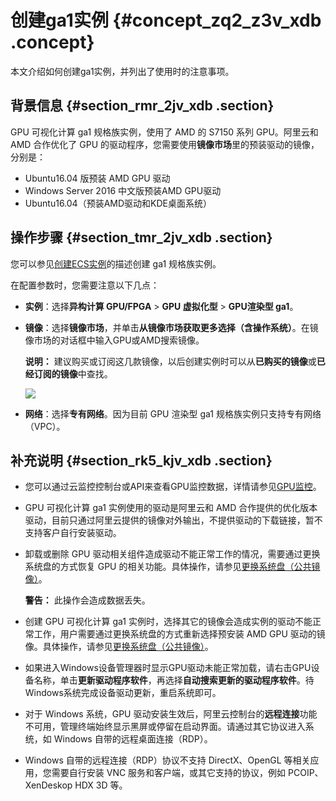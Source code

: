 # 创建ga1实例 {#concept_zq2_z3v_xdb .concept}

本文介绍如何创建ga1实例，并列出了使用时的注意事项。

## 背景信息 {#section_rmr_2jv_xdb .section}

GPU 可视化计算 ga1 规格族实例，使用了 AMD 的 S7150 系列 GPU。阿里云和 AMD 合作优化了 GPU 的驱动程序，您需要使用**镜像市场**里的预装驱动的镜像，分别是：

-   Ubuntu16.04 版预装 AMD GPU 驱动
-   Windows Server 2016 中文版预装AMD GPU驱动
-   Ubuntu16.04（预装AMD驱动和KDE桌面系统）

## 操作步骤 {#section_tmr_2jv_xdb .section}

您可以参见[创建ECS实例](intl.zh-CN/实例/创建实例/使用向导创建实例.md#)的描述创建 ga1 规格族实例。

在配置参数时，您需要注意以下几点：

-   **实例**：选择**异构计算 GPU/FPGA** \> **GPU 虚拟化型** \> **GPU渲染型 ga1**。
-   **镜像**：选择**镜像市场**，并单击**从镜像市场获取更多选择（含操作系统）**。在镜像市场的对话框中输入GPU或AMD搜索镜像。

    **说明：** 建议购买或订阅这几款镜像，以后创建实例时可以从**已购买的镜像**或**已经订阅的镜像**中查找。

    ![](http://static-aliyun-doc.oss-cn-hangzhou.aliyuncs.com/assets/img/9628/15667851105119_zh-CN.png)

-   **网络**：选择**专有网络**。因为目前 GPU 渲染型 ga1 规格族实例只支持专有网络（VPC）。

## 补充说明 {#section_rk5_kjv_xdb .section}

-   您可以通过云监控控制台或API来查看GPU监控数据，详情请参见[GPU监控](../../../../intl.zh-CN/用户指南/主机监控/GPU监控.md#)。
-   GPU 可视化计算 ga1 实例使用的驱动是阿里云和 AMD 合作提供的优化版本驱动，目前只通过阿里云提供的镜像对外输出，不提供驱动的下载链接，暂不支持客户自行安装驱动。
-   卸载或删除 GPU 驱动相关组件造成驱动不能正常工作的情况，需要通过更换系统盘的方式恢复 GPU 的相关功能。具体操作，请参见[更换系统盘（公共镜像）](../../../../intl.zh-CN/块存储/云盘/更换系统盘/更换系统盘（公共镜像）.md#)。

    **警告：** 此操作会造成数据丢失。

-   创建 GPU 可视化计算 ga1 实例时，选择其它的镜像会造成实例的驱动不能正常工作，用户需要通过更换系统盘的方式重新选择预安装 AMD GPU 驱动的镜像。具体操作，请参见[更换系统盘（公共镜像）](../../../../intl.zh-CN/块存储/云盘/更换系统盘/更换系统盘（公共镜像）.md#)。
-   如果进入Windows设备管理器时显示GPU驱动未能正常加载，请右击GPU设备名称，单击**更新驱动程序软件**，再选择**自动搜索更新的驱动程序软件**。待Windows系统完成设备驱动更新，重启系统即可。
-   对于 Windows 系统，GPU 驱动安装生效后，阿里云控制台的**远程连接**功能不可用，管理终端始终显示黑屏或停留在启动界面。请通过其它协议进入系统，如 Windows 自带的远程桌面连接（RDP）。
-   Windows 自带的远程连接（RDP）协议不支持 DirectX、OpenGL 等相关应用，您需要自行安装 VNC 服务和客户端，或其它支持的协议，例如 PCOIP、XenDeskop HDX 3D 等。

